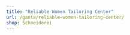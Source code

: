 ```yaml
---
title: "Reliable Women Tailoring Center"
url: /ganta/reliable-women-tailoring-center/
shop: Schneiderei
---
```

